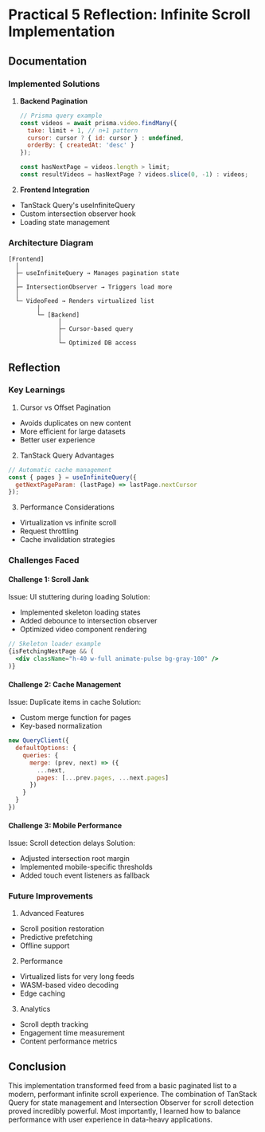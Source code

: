 # Practical 5 Reflection: Infinite Scroll Implementation

## Documentation

### Implemented Solutions
1. **Backend Pagination**
   ```javascript
   // Prisma query example
   const videos = await prisma.video.findMany({
     take: limit + 1, // n+1 pattern
     cursor: cursor ? { id: cursor } : undefined,
     orderBy: { createdAt: 'desc' }
   });

   const hasNextPage = videos.length > limit;
   const resultVideos = hasNextPage ? videos.slice(0, -1) : videos;
   ```

2. **Frontend Integration**
- TanStack Query's useInfiniteQuery
- Custom intersection observer hook
- Loading state management

### Architecture Diagram
```
[Frontend]
  │
  ├─ useInfiniteQuery → Manages pagination state
  │
  ├─ IntersectionObserver → Triggers load more
  │
  └─ VideoFeed → Renders virtualized list
        │
        └─ [Backend]
              │
              ├─ Cursor-based query
              │
              └─ Optimized DB access
```

## Reflection
### Key Learnings
1. Cursor vs Offset Pagination
- Avoids duplicates on new content
- More efficient for large datasets
- Better user experience

2. TanStack Query Advantages
```javascript
// Automatic cache management
const { pages } = useInfiniteQuery({
  getNextPageParam: (lastPage) => lastPage.nextCursor
});
```

3. Performance Considerations
- Virtualization vs infinite scroll
- Request throttling
- Cache invalidation strategies

### Challenges Faced
#### Challenge 1: Scroll Jank
Issue: UI stuttering during loading
Solution:
- Implemented skeleton loading states
- Added debounce to intersection observer
- Optimized video component rendering

```jsx
// Skeleton loader example
{isFetchingNextPage && (
  <div className="h-40 w-full animate-pulse bg-gray-100" />
)}
```

#### Challenge 2: Cache Management
Issue: Duplicate items in cache
Solution:
- Custom merge function for pages
- Key-based normalization

``` javascript
new QueryClient({
  defaultOptions: {
    queries: {
      merge: (prev, next) => ({
        ...next,
        pages: [...prev.pages, ...next.pages]
      })
    }
  }
})
```

#### Challenge 3: Mobile Performance
Issue: Scroll detection delays
Solution:
- Adjusted intersection root margin
- Implemented mobile-specific thresholds
- Added touch event listeners as fallback

### Future Improvements
1. Advanced Features
- Scroll position restoration
- Predictive prefetching
- Offline support

2. Performance
- Virtualized lists for very long feeds
- WASM-based video decoding
- Edge caching

3. Analytics
- Scroll depth tracking
- Engagement time measurement
- Content performance metrics

## Conclusion
This implementation transformed feed from a basic paginated list to a modern, performant infinite scroll experience. The combination of TanStack Query for state management and Intersection Observer for scroll detection proved incredibly powerful. Most importantly, I learned how to balance performance with user experience in data-heavy applications.
